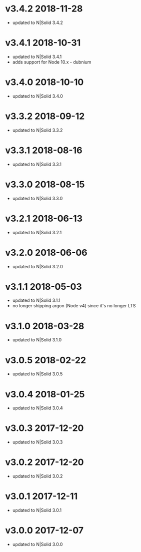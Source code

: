 v3.4.2 2018-11-28
================================================================================

* updated to N|Solid 3.4.2

v3.4.1 2018-10-31
================================================================================

* updated to N|Solid 3.4.1
* adds support for Node 10.x - dubnium

v3.4.0 2018-10-10
================================================================================

* updated to N|Solid 3.4.0

v3.3.2 2018-09-12
================================================================================

* updated to N|Solid 3.3.2

v3.3.1 2018-08-16
================================================================================

* updated to N|Solid 3.3.1

v3.3.0 2018-08-15
================================================================================

* updated to N|Solid 3.3.0

v3.2.1 2018-06-13
================================================================================

* updated to N|Solid 3.2.1

v3.2.0 2018-06-06
================================================================================

* updated to N|Solid 3.2.0

v3.1.1 2018-05-03
================================================================================

* updated to N|Solid 3.1.1
* no longer shipping argon (Node v4) since it's no longer LTS

v3.1.0 2018-03-28
================================================================================

* updated to N|Solid 3.1.0

v3.0.5 2018-02-22
================================================================================

* updated to N|Solid 3.0.5

v3.0.4 2018-01-25
================================================================================

* updated to N|Solid 3.0.4

v3.0.3 2017-12-20
================================================================================

* updated to N|Solid 3.0.3

v3.0.2 2017-12-20
================================================================================

* updated to N|Solid 3.0.2

v3.0.1 2017-12-11
================================================================================

* updated to N|Solid 3.0.1

v3.0.0 2017-12-07
================================================================================

* updated to N|Solid 3.0.0
